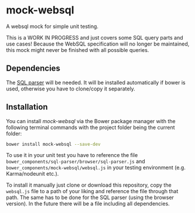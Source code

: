 # mock-websql
A websql mock for simple unit testing.

This is a WORK IN PROGRESS and just covers some SQL query parts and use cases!
Because the WebSQL specification will no longer be maintained, this mock might
never be finished with all possible queries.

## Dependencies

The [SQL parser](https://github.com/forward/sql-parser) will be needed. It will
be installed automatically if bower is used, otherwise you have to clone/copy it
separately.

## Installation

You can install *mock-websql* via the Bower package manager with the following
terminal commands with the project folder being the current folder:

```bash
bower install mock-websql --save-dev
```

To use it in your unit test you have to reference the file
```bower_components/sql-parser/browser/sql-parser.js``` and
```bower_components/mock-websql/websql.js``` in your testing environment (e.g.
Karma/nodeunit etc.).

To install it manually just clone or download this repository, copy the
```websql.js``` file to a path of your liking and reference the file through
that path. The same has to be done for the SQL parser (using the browser
version). In the future there will be a file including all dependencies.
